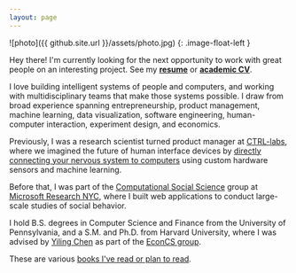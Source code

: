 ```yaml
---
layout: page
---
```


![photo]({{ github.site.url }}/assets/photo.jpg)
{: .image-float-left }

Hey there! I'm currently looking for the next opportunity to work with great
people on an interesting project. See my [**resume**](/resume) or [**academic
CV**](/cv).

I love building intelligent systems of people and computers, and working with
multidisciplinary teams that make those systems possible. I draw from broad
experience spanning entrepreneurship, product management, machine learning, data
visualization, software engineering, human-computer interaction, experiment
design, and economics.

Previously, I was a research scientist turned product manager at [CTRL-labs],
where we imagined the future of human interface devices by [directly connecting
your nervous system to computers][ctrl-video] using custom hardware sensors and
machine learning.

[CTRL-labs]: https://www.ctrl-labs.com/
[ctrl-video]: https://www.cnbc.com/2018/07/16/ctrl-labss-neural-tech-lets-humans-control-machines-with-their-brains.html

<!--
My main research interests are to motivate and understand the design of hybrid
systems of humans and computers in online, interconnected settings, and
algorithms that are aware of human behavior. I approach this problem primarily
by using Internet-based online behavioral experiments to study collaboration and
interaction between people at large scale. I also build and test models that
capture and predict empirical behavioral data, and design algorithms and social
systems that reflect realistic participation by people.

My research covers topics including collective intelligence, crowdsourcing,
human computation, online communities, peer production, and information
aggregation, using an array of tools including statistical modeling, machine
learning, optimization, game theory, and computational and experimental
approaches.
-->

Before that, I was part of the [Computational Social Science][css] group at
[Microsoft Research NYC][msrnyc], where I built web applications to conduct
large-scale studies of social behavior.

I hold B.S. degrees in Computer Science and Finance from the University of
Pennsylvania, and a S.M. and Ph.D. from Harvard University, where I was advised
by [Yiling Chen][yiling] as part of the [EconCS group][econcs].

[econcs]: http://www.econcs.seas.harvard.edu
[yiling]: http://www.yiling.seas.harvard.edu
[msrnyc]: https://www.microsoft.com/en-us/research/lab/microsoft-research-new-york/
[css]: https://www.microsoft.com/en-us/research/group/computational-social-science/

These are various [books I've read or plan to read][bookshelf].

[bookshelf]: https://www.notion.so/d264f259bc1e493eadd62101019a6596
